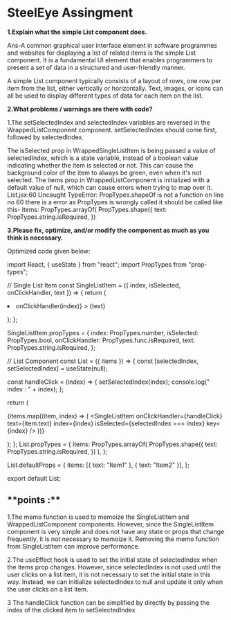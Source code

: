 # SteelEye Assingment 

**1.Explain what the simple List component does.**

Ans-A common graphical user interface element in software programmes and websites for displaying a list of related items is the simple List component. It is a fundamental UI element that enables programmers to present a set of data in a structured and user-friendly manner.

A simple List component typically consists of a layout of rows, one row per item from the list, either vertically or horizontally. Text, images, or icons can all be used to display different types of data for each item on the list.

**2.What problems / warnings are there with code?**

1.The setSelectedIndex and selectedIndex variables are reversed in the WrappedListComponent component. setSelectedIndex should come first, followed by selectedIndex.

The isSelected prop in WrappedSingleListItem is being passed a value of selectedIndex, which is a state variable, instead of a boolean value indicating whether the item is selected or not. This can cause the background color of the item to always be green, even when it's not selected.
The items prop in WrappedListComponent is initialized with a default value of null, which can cause errors when trying to map over it.
List.jsx:60 Uncaught TypeError: PropTypes.shapeOf is not a function
on line no 60 there is a error as PropTypes is wrongly called it should be called like this-
items: PropTypes.arrayOf(
PropTypes.shape({
text: PropTypes.string.isRequired,
})

**3.Please fix, optimize, and/or modify the component as much as you think is necessary.**

Optimized code given below:

import React, { useState } from "react";
import PropTypes from "prop-types";

// Single List Item
const SingleListItem = ({ index, isSelected, onClickHandler, text }) => {
return (
<li
style={{ backgroundColor: isSelected ? "red" : "green" }}
onClick={() => onClickHandler(index)}
>
{text}

);
};

SingleListItem.propTypes = {
index: PropTypes.number,
isSelected: PropTypes.bool,
onClickHandler: PropTypes.func.isRequired,
text: PropTypes.string.isRequired,
};

// List Component
const List = ({ items }) => {
const [selectedIndex, setSelectedIndex] = useState(null);

const handleClick = (index) => {
setSelectedIndex(index);
console.log(" index : " + index);
};

return (

{items.map((item, index) => (
<SingleListItem
onClickHandler={handleClick}
text={item.text}
index={index}
isSelected={selectedIndex === index}
key={index}
/>
))}

);
};
List.propTypes = {
items: PropTypes.arrayOf(
PropTypes.shape({
text: PropTypes.string.isRequired,
})
),
};

List.defaultProps = {
items: [{ text: "Item1" }, { text: "Item2" }],
};

export default List;

  <h2>**points :**</h2>
1.The memo function is used to memoize the SingleListItem and WrappedListComponent components. However, since the SingleListItem component is very simple and does not have any state or props that change frequently, it is not necessary to memoize it. Removing the memo function from SingleListItem can improve performance.

2.The useEffect hook is used to set the initial state of selectedIndex when the items prop changes. However, since selectedIndex is not used until the user clicks on a list item, it is not necessary to set the initial state in this way. Instead, we can initialize selectedIndex to null and update it only when the user clicks on a list item.

3 The handleClick function can be simplified by directly by passing the index of the clicked item to setSelectedIndex
